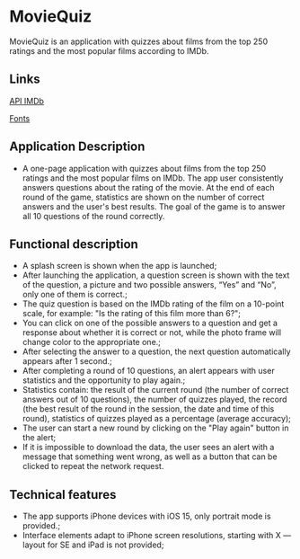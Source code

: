 # **MovieQuiz**

MovieQuiz is an application with quizzes about films from the top 250 ratings and the most popular films according to IMDb.

## **Links**

[API IMDb](https://imdb-api.com/api#Top250Movies-header)

[Fonts](https://code.s3.yandex.net/Mobile/iOS/Fonts/MovieQuizFonts.zip)

## **Application Description**

- A one-page application with quizzes about films from the top 250 ratings and the most popular films on IMDb. The app user consistently answers questions about the rating of the movie. At the end of each round of the game, statistics are shown on the number of correct answers and the user's best results. The goal of the game is to answer all 10 questions of the round correctly.

## **Functional description**

- A splash screen is shown when the app is launched;
- After launching the application, a question screen is shown with the text of the question, a picture and two possible answers, “Yes” and “No”, only one of them is correct.;
- The quiz question is based on the IMDb rating of the film on a 10-point scale, for example: "Is the rating of this film more than 6?";
- You can click on one of the possible answers to a question and get a response about whether it is correct or not, while the photo frame will change color to the appropriate one.;
- After selecting the answer to a question, the next question automatically appears after 1 second.;
- After completing a round of 10 questions, an alert appears with user statistics and the opportunity to play again.;
- Statistics contain: the result of the current round (the number of correct answers out of 10 questions), the number of quizzes played, the record (the best result of the round in the session, the date and time of this round), statistics of quizzes played as a percentage (average accuracy);
- The user can start a new round by clicking on the "Play again" button in the alert;
- If it is impossible to download the data, the user sees an alert with a message that something went wrong, as well as a button that can be clicked to repeat the network request.

## **Technical features**

- The app supports iPhone devices with iOS 15, only portrait mode is provided.;
- Interface elements adapt to iPhone screen resolutions, starting with X — layout for SE and iPad is not provided;
